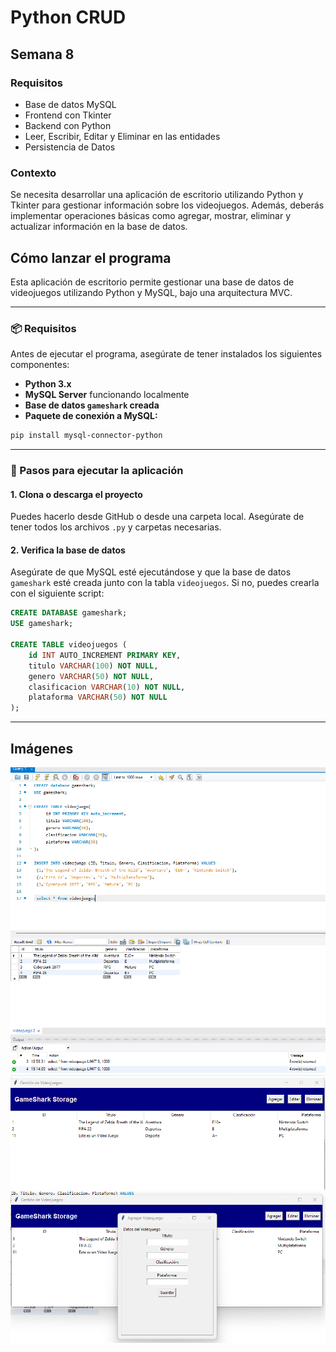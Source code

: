 # Python CRUD
## Semana 8

### Requisitos
- Base de datos MySQL
- Frontend con Tkinter
- Backend con Python
- Leer, Escribir, Editar y Eliminar en las entidades
- Persistencia de Datos

### Contexto

Se necesita desarrollar una aplicación de escritorio utilizando Python y Tkinter para gestionar información sobre los videojuegos. Además, deberás
implementar operaciones básicas como agregar, mostrar, eliminar y actualizar información en la base de datos.

## Cómo lanzar el programa

Esta aplicación de escritorio permite gestionar una base de datos de videojuegos utilizando Python y MySQL, bajo una arquitectura MVC.

---

### 📦 Requisitos

Antes de ejecutar el programa, asegúrate de tener instalados los siguientes componentes:

- **Python 3.x**
- **MySQL Server** funcionando localmente
- **Base de datos `gameshark` creada**
- **Paquete de conexión a MySQL:**

```bash
pip install mysql-connector-python
```

---

### 🚀 Pasos para ejecutar la aplicación

#### 1. Clona o descarga el proyecto

Puedes hacerlo desde GitHub o desde una carpeta local. Asegúrate de tener todos los archivos `.py` y carpetas necesarias.

#### 2. Verifica la base de datos

Asegúrate de que MySQL esté ejecutándose y que la base de datos `gameshark` esté creada junto con la tabla `videojuegos`. Si no, puedes crearla con el siguiente script:

```sql
CREATE DATABASE gameshark;
USE gameshark;

CREATE TABLE videojuegos (
    id INT AUTO_INCREMENT PRIMARY KEY,
    titulo VARCHAR(100) NOT NULL,
    genero VARCHAR(50) NOT NULL,
    clasificacion VARCHAR(10) NOT NULL,
    plataforma VARCHAR(50) NOT NULL
);
```

---

## Imágenes

![Base de datos](./public/bd.png)
![Menú principal](./public/menuprincipal.png)
![Agregar videojuego](./public/agregarvideojuego.png)